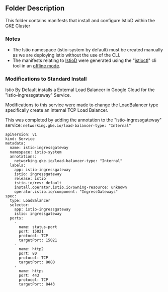 ## Folder Description

This folder contains manifests that install and configure IstioD within the GKE Cluster

### Notes

- The Istio namespace (istio-system by default) must be created manually as we are deploying Istio without the use of the CLI.
- The manifests relating to [IstioD](https://istio.io/latest/) were generated using the "[istioctl](https://istio.io/latest/docs/setup/install/istioctl/)" cli tool in an [offline mode](https://istio.io/latest/docs/setup/install/istioctl/#generate-a-manifest-before-installation).  


### Modifications to Standard Install

Istio By Default installs a External Load Balancer in Google Cloud for the "istio-ingressgateway" Service.

Modifications to this service were made to change the LoadBalancer type specifically create an internal TCP Load Balancer. 

This was completed by adding the annotation to the "istio-ingressgateway" service: ```networking.gke.io/load-balancer-type: "Internal"```

```
apiVersion: v1
kind: Service
metadata:
  name: istio-ingressgateway
  namespace: istio-system
  annotations:
    networking.gke.io/load-balancer-type: "Internal"
  labels:
    app: istio-ingressgateway
    istio: ingressgateway
    release: istio
    istio.io/rev: default
    install.operator.istio.io/owning-resource: unknown
    operator.istio.io/component: "IngressGateways"
spec:
  type: LoadBalancer
  selector:
    app: istio-ingressgateway
    istio: ingressgateway
  ports:
    -
      name: status-port
      port: 15021
      protocol: TCP
      targetPort: 15021
    -
      name: http2
      port: 80
      protocol: TCP
      targetPort: 8080
    -
      name: https
      port: 443
      protocol: TCP
      targetPort: 8443
```
